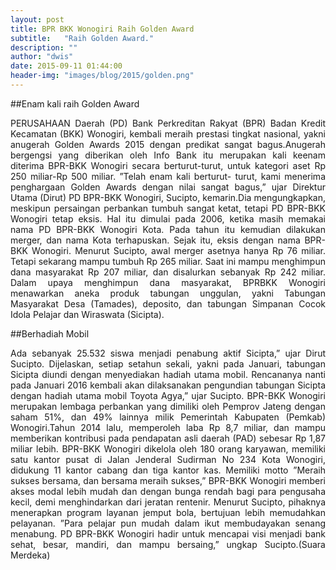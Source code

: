 ```yaml
---
layout: post
title: BPR BKK Wonogiri Raih Golden Award
subtitle:   "Raih Golden Award."
description: ""
author: "dwis"
date: 2015-09-11 01:44:00
header-img: "images/blog/2015/golden.png"
---
```


##Enam kali raih Golden Award

<div style="text-align: justify;">PERUSAHAAN Daerah (PD) Bank Perkreditan Rakyat (BPR) Badan Kredit Kecamatan (BKK) Wonogiri, kembali meraih prestasi tingkat nasional, yakni anugerah Golden Awards 2015 dengan predikat sangat bagus.Anugerah bergengsi yang diberikan oleh Info Bank itu merupakan kali keenam diterima BPR-BKK Wonogiri secara berturut-turut, untuk kategori aset Rp 250 miliar-Rp 500 miliar. ”Telah enam kali berturut- turut, kami menerima penghargaan Golden Awards dengan nilai sangat bagus,” ujar Direktur Utama (Dirut) PD BPR-BKK Wonogiri, Sucipto, kemarin.Dia mengungkapkan, meskipun persaingan perbankan tumbuh sangat ketat, tetapi PD BPR-BKK Wonogiri tetap eksis. Hal itu dimulai pada 2006, ketika masih memakai nama PD BPR-BKK Wonogiri Kota. Pada tahun itu kemudian dilakukan merger, dan nama Kota terhapuskan. Sejak itu, eksis dengan nama BPR-BKK Wonogiri. Menurut Sucipto, awal merger asetnya hanya Rp 76 miliar. Tetapi sekarang mampu tumbuh Rp 265 miliar. Saat ini mampu menghimpun dana masyarakat Rp 207 miliar, dan disalurkan sebanyak Rp 242 miliar. Dalam upaya menghimpun dana masyarakat, BPRBKK Wonogiri menawarkan aneka produk tabungan unggulan, yakni Tabungan Masyarakat Desa (Tamades), deposito, dan tabungan Simpanan Cocok Idola Pelajar dan Wiraswata (Sicipta). </div>

##Berhadiah Mobil
<div style="text-align: justify;">Ada sebanyak 25.532 siswa menjadi penabung aktif Sicipta,” ujar Dirut Sucipto. Dijelaskan, setiap setahun sekali, yakni pada Januari, tabungan Sicipta diundi dengan menyediakan hadiah utama mobil. Rencananya nanti pada Januari 2016 kembali akan dilaksanakan pengundian tabungan Sicipta dengan hadiah utama mobil Toyota Agya,” ujar Sucipto. BPR-BKK Wonogiri merupakan lembaga perbankan yang dimiliki oleh Pemprov Jateng dengan saham 51%, dan 49% lainnya milik Pemerintah Kabupaten (Pemkab) Wonogiri.Tahun 2014 lalu, memperoleh laba Rp 8,7 miliar, dan mampu memberikan kontribusi pada pendapatan asli daerah (PAD) sebesar Rp 1,87 miliar lebih. BPR-BKK Wonogiri dikelola oleh 180 orang karyawan, memiliki satu kantor pusat di Jalan Jenderal Sudirman No 234 Kota Wonogiri, didukung 11 kantor cabang dan tiga kantor kas. Memiliki motto ”Meraih sukses bersama, dan bersama meraih sukses,” BPR-BKK Wonogiri memberi akses modal lebih mudah dan dengan bunga rendah bagi para pengusaha kecil, demi menghindarkan dari jeratan rentenir. Menurut Sucipto, pihaknya menerapkan program layanan jemput bola, bertujuan lebih memudahkan pelayanan. ”Para pelajar pun mudah dalam ikut membudayakan senang menabung. PD BPR-BKK Wonogiri hadir untuk mencapai visi menjadi bank sehat, besar, mandiri, dan mampu bersaing,” ungkap Sucipto.(Suara Merdeka)</div>
